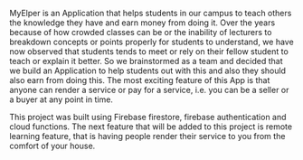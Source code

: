 MyElper is an Application that helps students in our campus to teach others the knowledge they have and earn money from doing it. Over the years because of how crowded classes can be or the inability of lecturers to breakdown concepts or points properly for students to understand, we have now observed that students tends to meet or rely on their fellow student to teach or explain it better. So we brainstormed as a team and decided that we build an Application to help students out with this and also they should also earn from doing this. The most exciting feature of this App is that anyone can render a service or pay for a service, i.e. you can be a seller or a buyer at any point in time. 

This project was built using Firebase firestore, firebase authentication and cloud functions. The next feature that will be added to this project is remote learning feature, that is having people render their service to you from the comfort of your house. 
